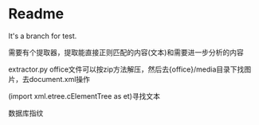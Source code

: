 # Readme

It's a branch for test.

需要有个提取器，提取能直接正则匹配的内容(文本)和需要进一步分析的内容

extractor.py office文件可以按zip方法解压，然后去{office}/media目录下找图片，去document.xml操作

(import xml.etree.cElementTree as et)寻找文本

数据库指纹
